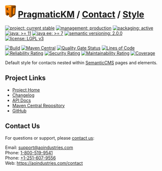 # [<img src="ao-logo.png" alt="AO Logo" width="35" height="40">](https://github.com/ao-apps) [PragmaticKM](https://github.com/ao-apps/pragmatickm) / [Contact](https://github.com/ao-apps/pragmatickm-contact) / [Style](https://github.com/ao-apps/pragmatickm-contact-style)

[![project: current stable](https://pragmatickm.com/ao-badges/project-current-stable.svg)](https://aoindustries.com/life-cycle#project-current-stable)
[![management: production](https://pragmatickm.com/ao-badges/management-production.svg)](https://aoindustries.com/life-cycle#management-production)
[![packaging: active](https://pragmatickm.com/ao-badges/packaging-active.svg)](https://aoindustries.com/life-cycle#packaging-active)  
[![java: &gt;= 11](https://pragmatickm.com/ao-badges/java-11.svg)](https://docs.oracle.com/en/java/javase/11/)
[![java ee: &gt;= 7](https://pragmatickm.com/ao-badges/javaee-7.svg)](https://docs.oracle.com/javaee/7/)
[![semantic versioning: 2.0.0](https://pragmatickm.com/ao-badges/semver-2.0.0.svg)](https://semver.org/spec/v2.0.0.html)
[![license: LGPL v3](https://pragmatickm.com/ao-badges/license-lgpl-3.0.svg)](https://www.gnu.org/licenses/lgpl-3.0)

[![Build](https://github.com/ao-apps/pragmatickm-contact-style/workflows/Build/badge.svg?branch=1.x)](https://github.com/ao-apps/pragmatickm-contact-style/actions?query=workflow%3ABuild)
[![Maven Central](https://maven-badges.herokuapp.com/maven-central/com.pragmatickm/pragmatickm-contact-style/badge.svg)](https://maven-badges.herokuapp.com/maven-central/com.pragmatickm/pragmatickm-contact-style)
[![Quality Gate Status](https://sonarcloud.io/api/project_badges/measure?branch=1.x&project=com.pragmatickm%3Apragmatickm-contact-style&metric=alert_status)](https://sonarcloud.io/dashboard?branch=1.x&id=com.pragmatickm%3Apragmatickm-contact-style)
[![Lines of Code](https://sonarcloud.io/api/project_badges/measure?branch=1.x&project=com.pragmatickm%3Apragmatickm-contact-style&metric=ncloc)](https://sonarcloud.io/component_measures?branch=1.x&id=com.pragmatickm%3Apragmatickm-contact-style&metric=ncloc)  
[![Reliability Rating](https://sonarcloud.io/api/project_badges/measure?branch=1.x&project=com.pragmatickm%3Apragmatickm-contact-style&metric=reliability_rating)](https://sonarcloud.io/component_measures?branch=1.x&id=com.pragmatickm%3Apragmatickm-contact-style&metric=Reliability)
[![Security Rating](https://sonarcloud.io/api/project_badges/measure?branch=1.x&project=com.pragmatickm%3Apragmatickm-contact-style&metric=security_rating)](https://sonarcloud.io/component_measures?branch=1.x&id=com.pragmatickm%3Apragmatickm-contact-style&metric=Security)
[![Maintainability Rating](https://sonarcloud.io/api/project_badges/measure?branch=1.x&project=com.pragmatickm%3Apragmatickm-contact-style&metric=sqale_rating)](https://sonarcloud.io/component_measures?branch=1.x&id=com.pragmatickm%3Apragmatickm-contact-style&metric=Maintainability)
[![Coverage](https://sonarcloud.io/api/project_badges/measure?branch=1.x&project=com.pragmatickm%3Apragmatickm-contact-style&metric=coverage)](https://sonarcloud.io/component_measures?branch=1.x&id=com.pragmatickm%3Apragmatickm-contact-style&metric=Coverage)

Default style for contacts nested within [SemanticCMS](https://github.com/ao-apps/semanticcms) pages and elements.

## Project Links
* [Project Home](https://pragmatickm.com/contact/style/)
* [Changelog](https://pragmatickm.com/contact/style/changelog)
* [API Docs](https://pragmatickm.com/contact/style/apidocs/)
* [Maven Central Repository](https://central.sonatype.com/artifact/com.pragmatickm/pragmatickm-contact-style)
* [GitHub](https://github.com/ao-apps/pragmatickm-contact-style)

## Contact Us
For questions or support, please [contact us](https://aoindustries.com/contact):

Email: [support@aoindustries.com](mailto:support@aoindustries.com)  
Phone: [1-800-519-9541](tel:1-800-519-9541)  
Phone: [+1-251-607-9556](tel:+1-251-607-9556)  
Web: https://aoindustries.com/contact
